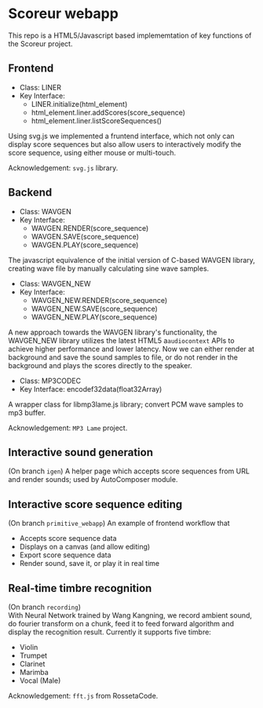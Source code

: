 Scoreur webapp
=========

This repo is a HTML5/Javascript based implememtation of key functions of the Scoreur project.

Frontend
----
 - Class: LINER
 - Key Interface: 
    - LINER.initialize(html_element)
    - html_element.liner.addScores(score_sequence)
    - html_element.liner.listScoreSequences()
 
Using svg.js we implemented a fruntend interface, which not only can display score sequences but also allow users to interactively modify the score sequence, using either mouse or multi-touch.

Acknowledgement: `svg.js` library.

Backend
----
 - Class: WAVGEN
 - Key Interface:
    - WAVGEN.RENDER(score_sequence) 
    - WAVGEN.SAVE(score_sequence)
    - WAVGEN.PLAY(score_sequence)

The javascript equivalence of the initial version of C-based WAVGEN library, creating wave file by manually calculating sine wave samples.

 - Class: WAVGEN_NEW
 - Key Interface:
    - WAVGEN_NEW.RENDER(score_sequence) 
    - WAVGEN_NEW.SAVE(score_sequence)
    - WAVGEN_NEW.PLAY(score_sequence)

A new approach towards the WAVGEN library's functionality, the WAVGEN_NEW library utilizes the latest HTML5 a`audiocontext` APIs to achieve higher performance and lower latency. Now we can either render at background and save the sound samples to file, or do not render in the background and plays the scores directly to the speaker.

 - Class: MP3CODEC
 - Key Interface: encodef32data(float32Array)
 
A wrapper class for libmp3lame.js library; convert PCM wave samples to mp3 buffer.

Acknowledgement: `MP3 Lame` project.


Interactive sound generation
----
(On branch `igen`) A helper page which accepts score sequences from URL and render sounds; used by AutoComposer module.


Interactive score sequence editing
----
(On branch `primitive_webapp`) An example of frontend workflow that
 - Accepts score sequence data
 - Displays on a canvas (and allow editing)
 - Export score sequence data
 - Render sound, save it, or play it in real time


Real-time timbre recognition
----
(On branch `recording`)  
With Neural Network trained by Wang Kangning, we record ambient sound, do fourier transform on a chunk, feed it to feed forward algorithm and display the recognition result.
Currently it supports five timbre:
 - Violin
 - Trumpet
 - Clarinet
 - Marimba
 - Vocal (Male)
 

Acknowledgement: `fft.js` from RossetaCode.
